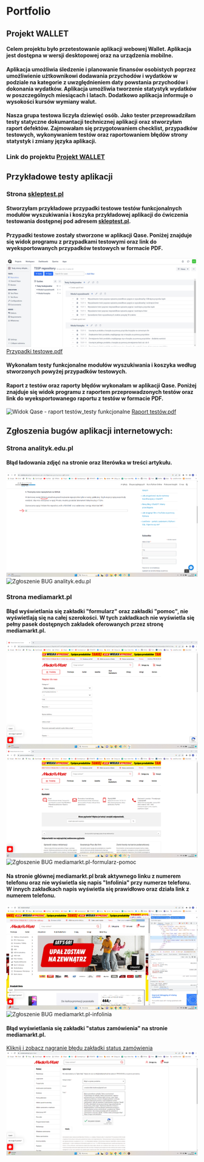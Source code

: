 <h1> Portfolio</h1>

<diV>

<h2>Projekt WALLET</h2>
<h4> Celem projektu było przetestowanie aplikacji webowej Wallet. Aplikacja jest dostępna w wersji desktopowej oraz na urządzenia mobilne.
</h4>
<h4>
Aplikacja umożliwia śledzenie i planowanie finansów osobistych poprzez umożliwienie użtkownikowi dodawania przychodów i wydatków w podziale na kategorie z uwzględnieniem daty powstania przychodów i dokonania wydatków. Aplikacja umożliwia tworzenie statystyk wydatków w poszczególnych miesiącach i latach. Dodatkowo aplikacja informuje o wysokości kursów wymiany walut.
</h4>
<h4>
Nasza grupa testowa liczyła dziewięć osób. Jako tester przeprowadziłam testy statyczne dokumantacji technicznej aplikacji oraz stworzyłam raport defektów.
Zajmowałam się przygotowaniem checklist, przypadków testowych, wykonywaniem testów oraz raportowaniem błędów strony statystyk i zmiany języka aplikacji.
</h4>
<h3>Link do projektu <a href="https://drive.google.com/drive/folders/1QmIuSWCe7IZAZM1sDD7XqpJaaPzwz_41?usp=sharing"> Projekt WALLET</a> </h3>

</div>

<h2>Przykładowe testy aplikacji</h2>

<div>

<h3>Strona <a href="https://skleptest.pl/"> skleptest.pl</a> </h3>
<h4>Stworzyłam przykładowe przypadki testowe testów funkcjonalnych modułów wyszukiwania i koszyka przykładowej aplikacji do ćwiczenia testowania dostępnej pod adresem <a href="https://skleptest.pl/"> skleptest.pl</a>.</h4>
<h4>Przypadki testowe zostały stworzone w aplikacji Qase. Poniżej znajduje się widok programu z przypadkami testowymi oraz link do wyeksportowanych przypadków testowych w formacie PDF.</h4>
<img src="Widok Qase - przypadki testowe_testy funkcjonalne.jpg" alt="Widok Qase - przypadki testowe_testy funkcjonalne">
<a href="https://drive.google.com/file/d/1EjmZE_hDEAJ_RTAVuke8repvLgvmuTc1/view?usp=sharing">Przypadki testowe.pdf</a>
<h4>Wykonałam testy funkcjonalne modułów wyszukiwania i koszyka według stworzonych powyżej przypadków testowych. </h4>
<h4>Raport z testów oraz raporty błędów wykonałam w aplikacji Qase. Poniżej znajduje się widok programu z raportem przeprowadzonych testów oraz link do wyeksportowanego raportu z testów w formacie PDF.</h4>
<img src="Widok Qase - rapoty testów_testy funkcjonalne.jpg" alt="Widok Qase - raport testów_testy funkcjonalne">
<a href="https://drive.google.com/file/d/14Z19iygYIReb9xAE3DcCuKzPSMZ3WJIR/view?usp=sharing">Raport testów.pdf</a>

</div>

<h2> Zgłoszenia bugów aplikacji internetowych:</h2>

<div>

<h3>Strona analityk.edu.pl</h3>
<h4>Błąd ładowania zdjęć na stronie oraz literówka w treści artykułu.</h4>
<img src="BUG - analityk.edu.pl.png" alt="BUG analityk.edu.pl">
<img src="BUG_zgłoszenie - analityk.edu.pl.png" alt="Zgłoszenie BUG analityk.edu.pl">

</div>

<div>

<h3>Strona mediamarkt.pl</h3>
<h4>Błąd wyświetlania się zakładki "formularz" oraz zakładki "pomoc", nie wyświetlają się na całej szerokości. W tych zakładkach nie wyświetla się pełny pasek dostępnych zakładek oferowanych przez stronę mediamarkt.pl.</h4>
<img src="BUG - mediamarkt.pl-formularz.png" alt="BUG mediamarkt.pl-formularz">
<img src="BUG - mediamarkt.pl-pomoc.png" alt="BUG mediamarkt.pl-pomoc">
<img src="BUG_zgłoszenie - mediamarkt.pl-formularz-pomoc.png" alt="Zgłoszenie BUG mediamarkt.pl-formularz-pomoc">
<h4>Na stronie głównej mediamarkt.pl brak aktywnego linku z numerem telefonu oraz nie wyświetla się napis "Infolinia" przy numerze telefonu. W innych zakładkach napis wyświetla się prawidłowo oraz działa link z numerem telefonu.</h4>
<img src="BUG - mediamarkt.pl-infolinia.png" alt="BUG mediamarkt.pl-infolinia">
<img src="BUG_zgłoszenie - mediamarkt.pl-infolinia.png" alt="Zgłoszenie BUG mediamarkt.pl-infolinia">
<h4>Błąd wyświetlania się zakładki "status zamówienia" na stronie mediamarkt.pl.</h4>
<a href="https://imgur.com/a/e2UYqPW">Kliknij i zobacz nagranie błędu zakładki status zamówienia</a>
<img src="BUG_zgłoszenie - mediamarkt.pl-status zamówienia.png" alt="Zgłoszenie BUG mediamarkt.pl-status zamówienia">

</div>
